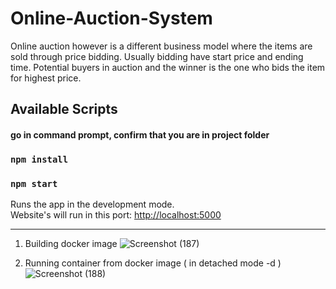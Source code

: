 # Online-Auction-System

Online auction however is a different business model where the items are sold through price bidding. Usually bidding have start price and ending time. Potential buyers in auction and the winner is the one who bids the item for highest price.


## Available Scripts

#### go in command prompt, confirm that you are in project folder

### `npm install`

### `npm start`

Runs the app in the development mode.\
Website's  will run in this port: [http://localhost:5000](http://localhost:5000)


<hr>

1. Building docker image
![Screenshot (187)](https://user-images.githubusercontent.com/71318008/210213450-a72f7a69-7af4-4092-9359-df2ad95cc796.png)

2. Running container from docker image ( in detached mode -d )
![Screenshot (188)](https://user-images.githubusercontent.com/71318008/210213461-6e142ef7-ac3f-4e18-852f-4a2435924717.png)
